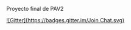 Proyecto final de PAV2

[![Gitter](https://badges.gitter.im/Join Chat.svg)](https://gitter.im/UTN-FRC-PAV2/proyecto?utm_source=badge&utm_medium=badge&utm_campaign=pr-badge&utm_content=badge)